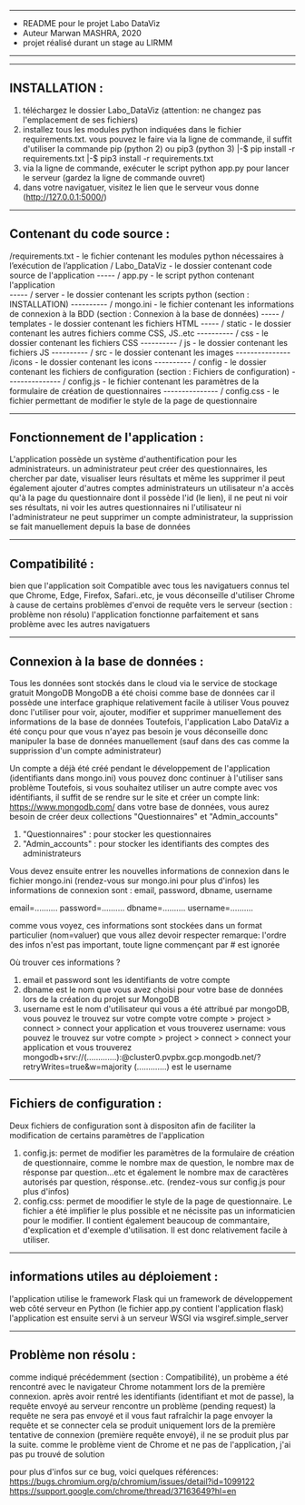***************************************************************
* README pour le projet Labo DataViz 
* Auteur Marwan MASHRA, 2020
* projet réalisé durant un stage au LIRMM 
***************************************************************


--------------
INSTALLATION :
--------------
1) téléchargez le dossier Labo_DataViz (attention: ne changez pas l'emplacement de ses fichiers)
2) installez tous les modules python indiquées dans le fichier requirements.txt. 
vous pouvez le faire via la ligne de commande, il suffit d'utiliser la commande pip (python 2) ou pip3 (python 3) 
    |-$ pip install -r requirements.txt
    |-$ pip3 install -r requirements.txt
3) via la ligne de commande, exécuter le script python app.py pour lancer le serveur (gardez la ligne de commande ouvret) 
4) dans votre navigatuer, visitez le lien que le serveur vous donne (http://127.0.0.1:5000/)



--------------------------
Contenant du code source :
--------------------------
/requirements.txt              - le fichier contenant les modules python nécessaires à l’exécution de l’application
/ Labo_DataViz                 - le dossier contenant code source de l'application 
----- / app.py                 - le script python contenant l'application  
----- / server                 - le dossier contenant les scripts python (section : INSTALLATION)
---------- / mongo.ini         - le fichier contenant les informations de connexion à la BDD (section : Connexion à la base de données)
----- / templates              - le dossier contenant les fichiers HTML
----- / static                 - le dossier contenant les autres fichiers comme CSS, JS..etc
---------- / css               - le dossier contenant les fichiers CSS
---------- / js                - le dossier contenant les fichiers JS
---------- / src               - le dossier contenant les images
--------------- /icons         - le dossier contenant les icons
---------- / config            - le dossier contenant les fichiers de configuration (section : Fichiers de configuration)
--------------- / config.js    - le fichier contenant les paramètres de la formulaire de création de questionnaires
--------------- / config.css   - le fichier permettant de modifier le style de la page de questionnaire


---------------------------------
Fonctionnement de l'application :
---------------------------------
L'application possède un système d'authentification pour les administrateurs.
un administrateur peut créer des questionnaires, les chercher par date, visualiser leurs résultats et même les supprimer
il peut également ajouter d'autres comptes administrateurs 
un utilisateur n'a accès qu'à la page du questionnaire dont il possède l'id (le lien), il ne peut ni voir ses résultats, ni voir les autres questionnaires
ni l'utilisateur ni l'administrateur ne peut supprimer un compte administrateur, la supprission se fait manuellement depuis la base de données



---------------
Compatibilité :
---------------
bien que l'application soit Compatible avec tous les navigatuers connus tel que Chrome, Edge, Firefox, Safari..etc,
je vous déconseille d'utiliser Chrome à cause de certains problèmes d'envoi de requête vers le serveur (section : problème non résolu)
l'application fonctionne parfaitement et sans problème avec les autres navigatuers 


--------------------------------
Connexion à la base de données :
--------------------------------
Tous les données sont stockés dans le cloud via le service de stockage gratuit MongoDB 
MongoDB a été choisi comme base de données car il possède une interface graphique relativement facile à utiliser
Vous pouvez donc l'utiliser pour voir, ajouter, modifier et supprimer manuellement des informations de la base de données 
Toutefois, l'application Labo DataViz a été conçu pour que vous n'ayez pas besoin
je vous déconseille donc manipuler la base de données manuellement (sauf dans des cas comme la supprission d'un compte administrateur)

Un compte a déjà été créé pendant le développement de l'application (identifiants dans mongo.ini) vous pouvez donc continuer à l'utiliser sans problème
Toutefois, si vous souhaitez utiliser un autre compte avec vos idéntifiants, il suffit de se rendre sur le site et créer un compte
link: https://www.mongodb.com/ 
dans votre base de données, vous aurez besoin de créer deux collections "Questionnaires" et "Admin_accounts"
1) "Questionnaires" : pour stocker les questionnaires
2) "Admin_accounts" : pour stocker les identifiants des comptes des administrateurs

Vous devez ensuite entrer les nouvelles informations de connexion dans le fichier mongo.ini (rendez-vous sur mongo.ini pour plus d'infos) 
les informations de connexion sont : email, password, dbname, username

email=..........
password=..........
dbname=..........
username=.......... 


comme vous voyez, ces informations sont stockées dans un format particulier (nom=valuer) que vous allez devoir respecter 
remarque: l'ordre des infos n'est pas important, toute ligne commençant par # est ignorée

Où trouver ces informations ?
1) email et password sont les identifiants de votre compte 
2) dbname est le nom que vous avez choisi pour votre base de données lors de la création du projet sur MongoDB
3) username est le nom d'utilisateur qui vous a été attribué par mongoDB, vous pouvez le trouvez sur votre compte 
votre compte > project > connect > connect your application et vous trouverez
username: vous pouvez le trouvez sur votre compte > project > connect > connect your application et vous trouverez
mongodb+srv://(.............):<password>@cluster0.pvpbx.gcp.mongodb.net/<dbname>?retryWrites=true&w=majority
(.............) est le username 


---------------------------
Fichiers de configuration :
---------------------------
Deux fichiers de configuration sont à dispositon afin de faciliter la modification de certains paramètres de l'application
1) config.js:
    permet de modifier les paramètres de la formulaire de création de questionnaire, comme le nombre max de question, le nombre max de résponse
    par question...etc et également le nombre max de caractères autorisés par question, résponse..etc. (rendez-vous sur config.js pour plus d'infos)
2) config.css:
    permet de moodifier le style de la page de questionnaire. Le fichier a été implifier le plus possible et ne nécissite pas un informaticien pour le modifier.
    Il contient également beaucoup de commantaire, d'explication et d'exemple d'utilisation. Il est donc relativement facile à utiliser.


------------------------------------
informations utiles au déploiement :
------------------------------------
l'application utilise le framework Flask qui un framework de développement web côté serveur en Python (le fichier app.py contient l'application flask)
l'application est ensuite servi à un serveur WSGI via wsgiref.simple_server


---------------------
Problème non résolu :
---------------------
comme indiqué précédemment (section : Compatibilité), un probème a été rencontré avec le navigateur Chrome notamment lors de la première connexion.
après avoir rentré les identifiants (identifiant et mot de passe), la requête envoyé au serveur rencontre un problème (pending request)
la requête ne sera pas envoyé et il vous faut rafraîchir la page envoyer la requête et se connecter
cela se produit uniquement lors de la première tentative de connexion (première requête envoyé), il ne se produit plus par la suite.
comme le problème vient de Chrome et ne pas de l'application, j'ai pas pu trouvé de solution

pour plus d'infos sur ce bug, voici quelques références: 
https://bugs.chromium.org/p/chromium/issues/detail?id=1099122
https://support.google.com/chrome/thread/37163649?hl=en






